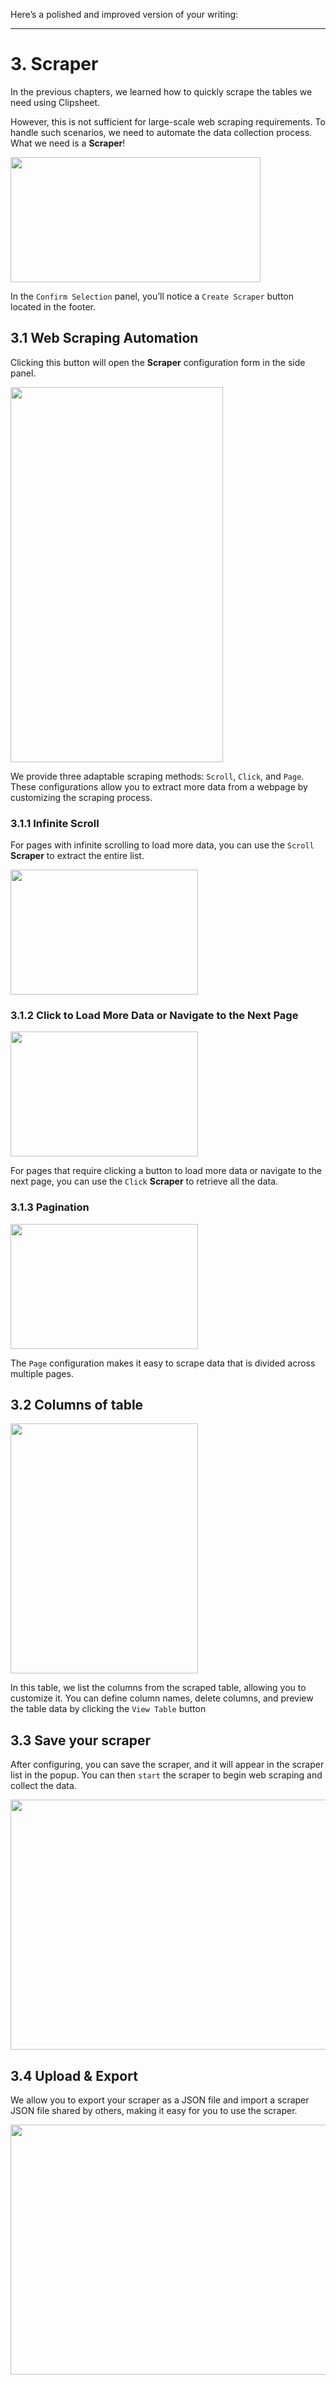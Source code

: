 Here’s a polished and improved version of your writing:

---

# 3. Scraper

In the previous chapters, we learned how to quickly scrape the tables we need using Clipsheet.

However, this is not sufficient for large-scale web scraping requirements. To handle such scenarios, we need to automate the data collection process. What we need is a **Scraper**!

<img src="../clipsheet/assets/en-US/shared/clipsheet_table_scraping_dialog.png" style="width: 400px; height: 200px; object-fit: contain;" />

In the `Confirm Selection` panel, you’ll notice a `Create Scraper` button located in the footer.

## 3.1 Web Scraping Automation

Clicking this button will open the **Scraper** configuration form in the side panel.

<img src="../clipsheet/assets/en-US/scraper/clipsheet_create_scraper_form.png" style="width: 340px; height: 600px; object-fit: contain;" />

We provide three adaptable scraping methods: `Scroll`, `Click`, and `Page`. These configurations allow you to extract more data from a webpage by customizing the scraping process.

### 3.1.1 Infinite Scroll

For pages with infinite scrolling to load more data, you can use the `Scroll` **Scraper** to extract the entire list.

<img src="../clipsheet/assets/en-US/scraper/clipsheet_scraper_scroll_form.png" style="width: 300px; height: 200px; object-fit: contain;" />

### 3.1.2 Click to Load More Data or Navigate to the Next Page

<img src="../clipsheet/assets/en-US/scraper/clipsheet_scraper_click_form.png" style="width: 300px; height: 200px; object-fit: contain;" />

For pages that require clicking a button to load more data or navigate to the next page, you can use the `Click` **Scraper** to retrieve all the data.

### 3.1.3 Pagination

<img src="../clipsheet/assets/en-US/scraper/clipsheet_scraper_page_form.png" style="width: 300px; height: 200px; object-fit: contain;" />

The `Page` configuration makes it easy to scrape data that is divided across multiple pages.

## 3.2 Columns of table

<img src="../clipsheet/assets/en-US/scraper/clipsheet_scraper_columns_of_table.png" style="width: 300px; height: 400px; object-fit: contain;" />

In this table, we list the columns from the scraped table, allowing you to customize it. You can define column names, delete columns, and preview the table data by clicking the `View Table` button

## 3.3 Save your scraper

After configuring, you can save the scraper, and it will appear in the scraper list in the popup. You can then `start` the scraper to begin web scraping and collect the data.

<img src="../clipsheet/assets/en-US/scraper/clipsheet_popup_scraper_list.png" style="width: 600px; height: 400px; object-fit: contain;" />

## 3.4 Upload & Export

We allow you to export your scraper as a JSON file and import a scraper JSON file shared by others, making it easy for you to use the scraper.

<img src="../clipsheet/assets/en-US/scraper/clipsheet_popup_scraper_upload_and_export.png" style="width: 600px; height: 400px; object-fit: contain;" />
